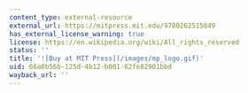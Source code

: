 ```yaml
---
content_type: external-resource
external_url: https://mitpress.mit.edu/9780262515849
has_external_license_warning: true
license: https://en.wikipedia.org/wiki/All_rights_reserved
status: ''
title: '![Buy at MIT Press](/images/mp_logo.gif)'
uid: 66a0b56b-125d-4b12-b001-62fe82901bbd
wayback_url: ''
---
```

